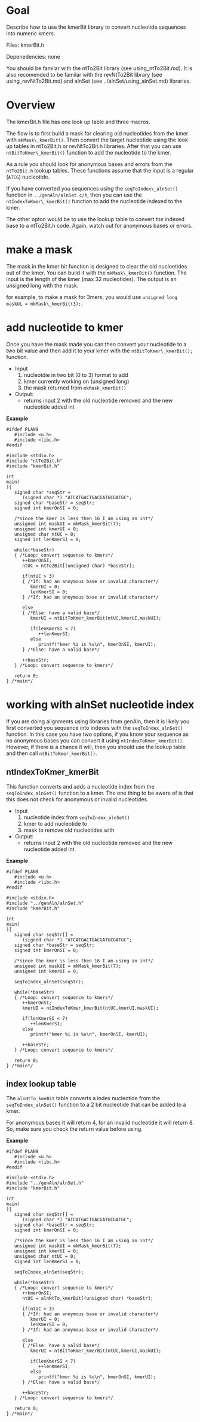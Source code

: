# Goal

Describe how to use the kmerBit library to convert
  nucleotide sequences into numeric kmers.

Files: kmerBit.h

Depenedencies: none

You should be familar with the ntTo2Bit library (see
  using\_ntTo2Bit.md). It is also recomended to be familar
  with the revNtTo2Bit library (see using\_revNtTo2Bit.md)
  and alnSet (see ../alnSet/using\_alnSet.md) libraries.

# Overview

The kmerBit.h file has one look up table and three macros.

The flow is to first build a mask for clearing old
  nucleotides from the kmer with `mkMask\_kmerBit()`. Then
  convert the target nucleotide using the look up tables
  in ntTo2Bit.h or revNtTo2Bit.h libraries. After that
  you can use `ntBitToKmer\_kmerBit()` function to add the
  nucleotide to the kmer.

As a rule you should look for anonymous bases and errors
  from the `ntTo2Bit.h` lookup tables. These functions
  assume that the input is a regular (`ATCG`) nucleotide.

If you have converted you sequences
  using the `seqToIndex\_alnSet()` function
  in `../genAln/alnSet.c/h`, then you can use
  the `ntIndexToKmer\_kmerBit()` function to add the
  nucleotide indexed to the kmer.

The other opton would be to use the lookup table to
  convert the indexed base to a ntTo2Bit.h code. Again,
  watch out for anonymous bases or errors.

# make a mask

The mask in the kmer bit function is designed to clear
  the old nucloetides out of the kmer. You can build it
  with the `mkMask\_kmerBit()` function. The input is the
  length of the kmer (max 32 nucleotides). The output is
  an unsigned long with the mask.


for example, to make a mask for 3mers, you would
  use `unsigned long maskUL = mkMask\_kmerBit(3);`.

# add nucleotide to kmer

Once you have the mask made you can then convert your
  nucleotide to a two bit value and then add it to your
  kmer with the `ntBitToKmer\_kmerBit();` function.

- Input
  1. nucleotdie in two bit (0 to 3) format to add
  2. kmer currently working on (unsigned long)
  3. the mask returned from `mkMask_kmerBit()`
- Output:
  - returns input 2 with the old nucleotide removed and
    the new nucleotide added int

**Example**

```
#ifdef PLAN9
   #include <u.h>
   #include <libc.h>
#endif

#include <stdio.h>
#include "ntTo2Bit.h"
#include "kmerBit.h"

int
main(
){
   signed char *seqStr =
      (signed char *) "ATCATGACTGACGATGCGATGC";
   signed char *baseStr = seqStr;
   signed int kmerOnSI = 0;

   /*since the kmer is less then 16 I am using an int*/
   unsigned int maskUI = mkMask_kmerBit(7);
   unsigned int kmerUI = 0;
   unsigned char ntUC = 0;
   signed int lenKmerSI = 0;

   while(*baseStr)
   { /*Loop: convert sequence to kmers*/
      ++kmerOnSI;
      ntUC = ntTo2Bit[(unsigned char) *baseStr];

      if(ntUC > 3)
      { /*If: had an anoymous base or invalid character*/
         kmerUI = 0;
         lenKmerSI = 0;
      } /*If: had an anoymous base or invalid character*/

      else
      { /*Else: have a valid base*/
         kmerUI = ntBitToKmer_kmerBit(ntUC,kmerUI,maskUI);

         if(lenKmerSI < 7)
            ++lenKmerSI;
         else
            printf("kmer %i is %u\n", kmerOnSI, kmerUI);
      } /*Else: have a valid base*/

      ++baseStr;
   } /*Loop: convert sequence to kmers*/

   return 0;
} /*main*/
```

# working with alnSet nucleotide index

If you are doing alignments using libraries from genAln,
  then it is likely you first converted you sequence into
  indexes with the `seqToIndex_alnSet()` function. In
  this case you have two options, if you know your
  sequence as no anonymous bases you can convert it using
  `ntIndexToKmer_kmerBit()`. However, if there is a chance
  it will, then you should use the lookup table and then
  call `ntBitToKmer_kmerBit()`.

## ntIndexToKmer\_kmerBit

This function converts and adds a nucleotide index from
  the `seqToIndex_alnSet()` function to a kmer. The one
  thing to be aware of is that this does not check for
  anonymous or invalid nucleotides.

- Input
  1. nucleotide index from `seqToIndex_alnSet()`
  2. kmer to add nucleotide to
  3. mask to remove old nucleotides with
- Output:
  - returns input 2 with the old nucleotide removed and
    the new nucleotide added int

**Example**

```
#ifdef PLAN9
   #include <u.h>
   #include <libc.h>
#endif

#include <stdio.h>
#include "../genAln/alnSet.h"
#include "kmerBit.h"

int
main(
){
   signed char seqStr[] =
      (signed char *) "ATCATGACTGACGATGCGATGC";
   signed char *baseStr = seqStr;
   signed int kmerOnSI = 0;

   /*since the kmer is less then 16 I am using an int*/
   unsigned int maskUI = mkMask_kmerBit(7);
   unsigned int kmerUI = 0;

   seqToIndex_alnSet(seqStr);

   while(*baseStr)
   { /*Loop: convert sequence to kmers*/
      ++kmerOnSI;
      kmerUI = ntIndexToKmer_kmerBit(ntUC,kmerUI,maskUI);

      if(lenKmerSI < 7)
         ++lenKmerSI;
      else
         printf("kmer %i is %u\n", kmerOnSI, kmerUI);

      ++baseStr;
   } /*Loop: convert sequence to kmers*/

   return 0;
} /*main*/
```

## index lookup table

The `alnNtTo_kmeBit` table converts a index nucleotide
  from the `seqToIndex_alnSet()` function to a 2 bit
  nucleotide that can be added to a kmer.

For anonymous bases it will return 4, for an invalid
  nucleotide it will return 8. So, make sure you check
  the return value before using.

**Example**

```
#ifdef PLAN9
   #include <u.h>
   #include <libc.h>
#endif

#include <stdio.h>
#include "../genAln/alnSet.h"
#include "kmerBit.h"

int
main(
){
   signed char seqStr[] =
      (signed char *) "ATCATGACTGACGATGCGATGC";
   signed char *baseStr = seqStr;
   signed int kmerOnSI = 0;

   /*since the kmer is less then 16 I am using an int*/
   unsigned int maskUI = mkMask_kmerBit(7);
   unsigned int kmerUI = 0;
   unsigned char ntUC = 0;
   signed int lenKmerSI = 0;

   seqToIndex_alnSet(seqStr);

   while(*baseStr)
   { /*Loop: convert sequence to kmers*/
      ++kmerOnSI;
      ntUC = alnNtTo_kmerBit[(unsigned char) *baseStr];

      if(ntUC > 3)
      { /*If: had an anoymous base or invalid character*/
         kmerUI = 0;
         lenKmerSI = 0;
      } /*If: had an anoymous base or invalid character*/

      else
      { /*Else: have a valid base*/
         kmerUI = ntBitToKmer_kmerBit(ntUC,kmerUI,maskUI);

         if(lenKmerSI < 7)
            ++lenKmerSI;
         else
            printf("kmer %i is %u\n", kmerOnSI, kmerUI);
      } /*Else: have a valid base*/

      ++baseStr;
   } /*Loop: convert sequence to kmers*/

   return 0;
} /*main*/
```
